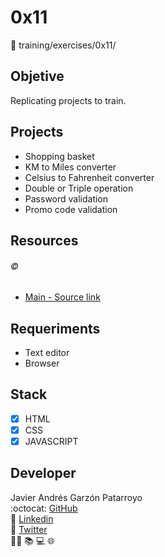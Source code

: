 # 0x11
:open_file_folder: training/exercises/0x11/

## Objetive
Replicating projects to train.

## Projects
* Shopping basket
* KM to Miles converter
* Celsius to Fahrenheit converter
* Double or Triple operation
* Password validation
* Promo code validation

## Resources
###### :copyright:
* [Main - Source link](https://learnprogramming.online/pay.html)

## Requeriments
* Text editor
* Browser

## Stack
* [x] HTML
* [x] CSS
* [x] JAVASCRIPT

## Developer
Javier Andrés Garzón Patarroyo  
:octocat: [GitHub](https://github.com/javierandresgp/)  
:link: [Linkedin](https://www.linkedin.com/in/javierandresgp/)  
:link: [Twitter](https://twitter.com/javierandresgp0)  
:man_technologist: :books: :computer: :globe_with_meridians: